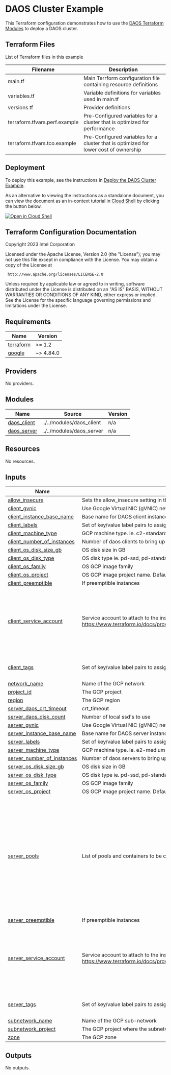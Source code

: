 # DAOS Cluster Example

This Terraform configuration demonstrates how to use the [DAOS Terraform Modules](../../modules) to deploy a DAOS cluster.

## Terraform Files

List of Terraform files in this example

| Filename                      | Description                                                                          |
| ----------------------------- | ------------------------------------------------------------------------------------ |
| main.tf                       | Main Terrform configuration file containing resource definitions                     |
| variables.tf                  | Variable definitions for variables used in main.tf                                   |
| versions.tf                   | Provider definitions                                                                 |
| terraform.tfvars.perf.example | Pre-Configured variables for a cluster that is optimized for performance             |
| terraform.tfvars.tco.example  | Pre-Configured variables for a cluster that is optimized for lower cost of ownership |

## Deployment

To deploy this example, see the instructions in [Deploy the DAOS Cluster Example](../../../docs/deploy_daos_cluster_example.md).

As an alternative to viewing the instructions as a standalone document, you can view the document as an in-context tutorial in [Cloud Shell](https://cloud.google.com/shell) by clicking the button below.

[![Open in Cloud Shell](https://gstatic.com/cloudssh/images/open-btn.png)](https://ssh.cloud.google.com/cloudshell/open?cloudshell_git_repo=https://github.com/daos-stack/google-cloud-daos.git&cloudshell_git_branch=main&shellonly=true&cloudshell_tutorial=docs/deploy_daos_cluster_example.md)


## Terraform Configuration Documentation

<!-- BEGINNING OF PRE-COMMIT-TERRAFORM DOCS HOOK -->
Copyright 2023 Intel Corporation

Licensed under the Apache License, Version 2.0 (the "License");
you may not use this file except in compliance with the License.
You may obtain a copy of the License at

     http://www.apache.org/licenses/LICENSE-2.0

Unless required by applicable law or agreed to in writing, software
distributed under the License is distributed on an "AS IS" BASIS,
WITHOUT WARRANTIES OR CONDITIONS OF ANY KIND, either express or implied.
See the License for the specific language governing permissions and
limitations under the License.

## Requirements

| Name | Version |
|------|---------|
| <a name="requirement_terraform"></a> [terraform](#requirement\_terraform) | >= 1.2 |
| <a name="requirement_google"></a> [google](#requirement\_google) | ~> 4.84.0 |

## Providers

No providers.

## Modules

| Name | Source | Version |
|------|--------|---------|
| <a name="module_daos_client"></a> [daos\_client](#module\_daos\_client) | ../../modules/daos_client | n/a |
| <a name="module_daos_server"></a> [daos\_server](#module\_daos\_server) | ../../modules/daos_server | n/a |

## Resources

No resources.

## Inputs

| Name | Description | Type | Default | Required |
|------|-------------|------|---------|:--------:|
| <a name="input_allow_insecure"></a> [allow\_insecure](#input\_allow\_insecure) | Sets the allow\_insecure setting in the transport\_config section of the daos\_*.yml files | `bool` | `false` | no |
| <a name="input_client_gvnic"></a> [client\_gvnic](#input\_client\_gvnic) | Use Google Virtual NIC (gVNIC) network interface on DAOS clients | `bool` | `false` | no |
| <a name="input_client_instance_base_name"></a> [client\_instance\_base\_name](#input\_client\_instance\_base\_name) | Base name for DAOS client instances | `string` | `"daos-client"` | no |
| <a name="input_client_labels"></a> [client\_labels](#input\_client\_labels) | Set of key/value label pairs to assign to daos-client instances | `any` | `{}` | no |
| <a name="input_client_machine_type"></a> [client\_machine\_type](#input\_client\_machine\_type) | GCP machine type. ie. c2-standard-16 | `string` | `"c2-standard-16"` | no |
| <a name="input_client_number_of_instances"></a> [client\_number\_of\_instances](#input\_client\_number\_of\_instances) | Number of daos clients to bring up | `number` | `16` | no |
| <a name="input_client_os_disk_size_gb"></a> [client\_os\_disk\_size\_gb](#input\_client\_os\_disk\_size\_gb) | OS disk size in GB | `number` | `20` | no |
| <a name="input_client_os_disk_type"></a> [client\_os\_disk\_type](#input\_client\_os\_disk\_type) | OS disk type ie. pd-ssd, pd-standard | `string` | `"pd-ssd"` | no |
| <a name="input_client_os_family"></a> [client\_os\_family](#input\_client\_os\_family) | OS GCP image family | `string` | `"daos-client-hpc-rocky-8"` | no |
| <a name="input_client_os_project"></a> [client\_os\_project](#input\_client\_os\_project) | OS GCP image project name. Defaults to project\_id if null. | `string` | `null` | no |
| <a name="input_client_preemptible"></a> [client\_preemptible](#input\_client\_preemptible) | If preemptible instances | `string` | `false` | no |
| <a name="input_client_service_account"></a> [client\_service\_account](#input\_client\_service\_account) | Service account to attach to the instance. See https://www.terraform.io/docs/providers/google/r/compute_instance_template.html#service_account. | <pre>object({<br>    email  = string,<br>    scopes = set(string)<br>  })</pre> | <pre>{<br>  "email": null,<br>  "scopes": [<br>    "https://www.googleapis.com/auth/devstorage.read_only",<br>    "https://www.googleapis.com/auth/logging.write",<br>    "https://www.googleapis.com/auth/monitoring.write",<br>    "https://www.googleapis.com/auth/servicecontrol",<br>    "https://www.googleapis.com/auth/service.management.readonly",<br>    "https://www.googleapis.com/auth/trace.append",<br>    "https://www.googleapis.com/auth/cloud-platform"<br>  ]<br>}</pre> | no |
| <a name="input_client_tags"></a> [client\_tags](#input\_client\_tags) | Set of key/value label pairs to assign to daos-client instances | `list(any)` | <pre>[<br>  "daos-client"<br>]</pre> | no |
| <a name="input_network_name"></a> [network\_name](#input\_network\_name) | Name of the GCP network | `string` | `"default"` | no |
| <a name="input_project_id"></a> [project\_id](#input\_project\_id) | The GCP project | `string` | n/a | yes |
| <a name="input_region"></a> [region](#input\_region) | The GCP region | `string` | n/a | yes |
| <a name="input_server_daos_crt_timeout"></a> [server\_daos\_crt\_timeout](#input\_server\_daos\_crt\_timeout) | crt\_timeout | `number` | `300` | no |
| <a name="input_server_daos_disk_count"></a> [server\_daos\_disk\_count](#input\_server\_daos\_disk\_count) | Number of local ssd's to use | `number` | `16` | no |
| <a name="input_server_gvnic"></a> [server\_gvnic](#input\_server\_gvnic) | Use Google Virtual NIC (gVNIC) network interface | `bool` | `false` | no |
| <a name="input_server_instance_base_name"></a> [server\_instance\_base\_name](#input\_server\_instance\_base\_name) | Base name for DAOS server instances | `string` | `"daos-server"` | no |
| <a name="input_server_labels"></a> [server\_labels](#input\_server\_labels) | Set of key/value label pairs to assign to daos-server instances | `any` | `{}` | no |
| <a name="input_server_machine_type"></a> [server\_machine\_type](#input\_server\_machine\_type) | GCP machine type. ie. e2-medium | `string` | `"n2-custom-36-215040"` | no |
| <a name="input_server_number_of_instances"></a> [server\_number\_of\_instances](#input\_server\_number\_of\_instances) | Number of daos servers to bring up | `number` | `4` | no |
| <a name="input_server_os_disk_size_gb"></a> [server\_os\_disk\_size\_gb](#input\_server\_os\_disk\_size\_gb) | OS disk size in GB | `number` | `20` | no |
| <a name="input_server_os_disk_type"></a> [server\_os\_disk\_type](#input\_server\_os\_disk\_type) | OS disk type ie. pd-ssd, pd-standard | `string` | `"pd-ssd"` | no |
| <a name="input_server_os_family"></a> [server\_os\_family](#input\_server\_os\_family) | OS GCP image family | `string` | `"daos-server-hpc-rocky-8"` | no |
| <a name="input_server_os_project"></a> [server\_os\_project](#input\_server\_os\_project) | OS GCP image project name. Defaults to project\_id if null. | `string` | `null` | no |
| <a name="input_server_pools"></a> [server\_pools](#input\_server\_pools) | List of pools and containers to be created | <pre>list(object({<br>    name       = string<br>    size       = string<br>    tier_ratio = optional(number)<br>    user       = string<br>    group      = string<br>    acls       = list(string)<br>    properties = map(any)<br>    containers = list(object({<br>      name            = string<br>      type            = string<br>      user            = string<br>      group           = string<br>      acls            = list(string)<br>      properties      = map(any)<br>      user_attributes = map(any)<br>    }))<br>  }))</pre> | `[]` | no |
| <a name="input_server_preemptible"></a> [server\_preemptible](#input\_server\_preemptible) | If preemptible instances | `string` | `false` | no |
| <a name="input_server_service_account"></a> [server\_service\_account](#input\_server\_service\_account) | Service account to attach to the instance. See https://www.terraform.io/docs/providers/google/r/compute_instance_template.html#service_account. | <pre>object({<br>    email  = string,<br>    scopes = set(string)<br>  })</pre> | <pre>{<br>  "email": null,<br>  "scopes": [<br>    "https://www.googleapis.com/auth/devstorage.read_only",<br>    "https://www.googleapis.com/auth/logging.write",<br>    "https://www.googleapis.com/auth/monitoring.write",<br>    "https://www.googleapis.com/auth/servicecontrol",<br>    "https://www.googleapis.com/auth/service.management.readonly",<br>    "https://www.googleapis.com/auth/trace.append",<br>    "https://www.googleapis.com/auth/cloud-platform"<br>  ]<br>}</pre> | no |
| <a name="input_server_tags"></a> [server\_tags](#input\_server\_tags) | Set of key/value label pairs to assign to daos-server instances | `list(any)` | <pre>[<br>  "daos-server"<br>]</pre> | no |
| <a name="input_subnetwork_name"></a> [subnetwork\_name](#input\_subnetwork\_name) | Name of the GCP sub-network | `string` | `"default"` | no |
| <a name="input_subnetwork_project"></a> [subnetwork\_project](#input\_subnetwork\_project) | The GCP project where the subnetwork is defined | `string` | `null` | no |
| <a name="input_zone"></a> [zone](#input\_zone) | The GCP zone | `string` | n/a | yes |

## Outputs

No outputs.
<!-- END OF PRE-COMMIT-TERRAFORM DOCS HOOK -->
